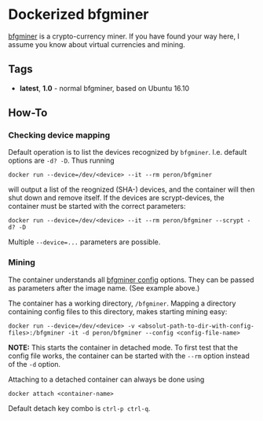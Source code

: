 # Dockerized bfgminer

[bfgminer](http://bfgminer.org/) is a crypto-currency miner.
If you have found your way here, I assume you know about virtual currencies and mining.

## Tags

* **latest**, **1.0** - normal bfgminer, based on Ubuntu 16.10

## How-To

### Checking device mapping

Default operation is to list the devices recognized by `bfgminer`.
I.e. default options are `-d? -D`. Thus running

```
docker run --device=/dev/<device> --it --rm peron/bfgminer
```

will output a list of the reognized (SHA-) devices, and the container will then shut down and remove itself.
If the devices are scrypt-devices, the container must be started with the correct parameters:

```
docker run --device=/dev/<device> --it --rm peron/bfgminer --scrypt -d? -D
```

Multiple `--device=...` parameters are possible.

### Mining

The container understands all [bfgminer config](https://github.com/luke-jr/bfgminer) options.
They can be passed as parameters after the image name. (See example above.)

The container has a working directory, `/bfgminer`. Mapping a directory containing config files to this directory,
makes starting mining easy:

```
docker run --device=/dev/<device> -v <absolut-path-to-dir-with-config-files>:/bfgminer -it -d peron/bfgminer --config <config-file-name>
```

**NOTE:** This starts the container in detached mode. To first test that the config file works, the container can be started with
the `--rm` option instead of the `-d` option.

Attaching to a detached container can always be done using

```
docker attach <container-name>
```

Default detach key combo is `ctrl-p ctrl-q`.
